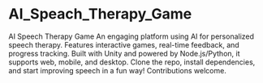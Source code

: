 # AI_Speach_Therapy_Game
 AI Speech Therapy Game An engaging platform using AI for personalized speech therapy. Features interactive games, real-time feedback, and progress tracking. Built with Unity and powered by Node.js/Python, it supports web, mobile, and desktop. Clone the repo, install dependencies, and start improving speech in a fun way! Contributions welcome.
